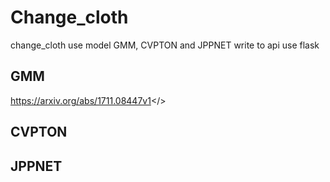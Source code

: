 # Change_cloth
change_cloth use model GMM, CVPTON and JPPNET write to api use flask
## GMM
<a>https://arxiv.org/abs/1711.08447v1</>
## CVPTON
## JPPNET
